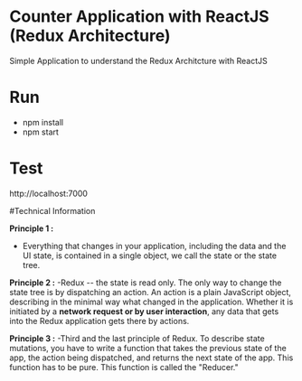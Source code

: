 # Counter Application with ReactJS (Redux Architecture)
  Simple Application to understand the Redux Architcture with ReactJS
  
# Run
- npm install
- npm start

# Test
http://localhost:7000


#Technical Information

**Principle 1 :**
- Everything that changes in your application, including the data and the UI state, is contained in a single object, we call the state or the state tree.

**Principle 2 :**
-Redux -- the state is read only. The only way to change the state tree is by dispatching an action. An action is a plain JavaScript object, describing in the minimal way what changed in the application. Whether it is initiated by a **network request or by user interaction**, any data that gets into the Redux application gets there by actions.

**Principle 3 :**
-Third and the last principle of Redux. To describe state mutations, you have to write a function that takes the previous state of the app, the action being dispatched, and returns the next state of the app. This function has to be pure. This function is called the "Reducer."